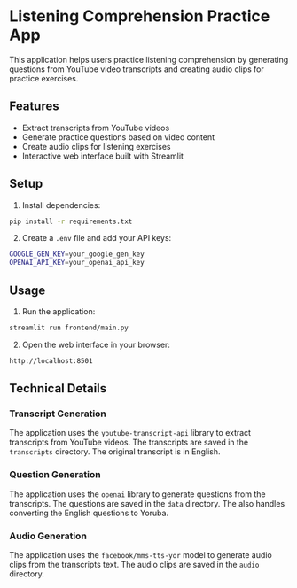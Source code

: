 # Listening Comprehension Practice App

This application helps users practice listening comprehension by generating questions from YouTube video transcripts and creating audio clips for practice exercises.

## Features

- Extract transcripts from YouTube videos
- Generate practice questions based on video content
- Create audio clips for listening exercises
- Interactive web interface built with Streamlit

## Setup
1. Install dependencies:

```bash
pip install -r requirements.txt
```

2. Create a `.env` file and add your API keys:

```bash
GOOGLE_GEN_KEY=your_google_gen_key
OPENAI_API_KEY=your_openai_api_key
```

## Usage

1. Run the application:

```bash
streamlit run frontend/main.py
```

2. Open the web interface in your browser:

```bash
http://localhost:8501
```

## Technical Details

### Transcript Generation

The application uses the `youtube-transcript-api` library to extract transcripts from YouTube videos. The transcripts are saved in the `transcripts` directory. The original transcript is in English.

### Question Generation

The application uses the `openai` library to generate questions from the transcripts. The questions are saved in the `data` directory. The also handles converting the English questions to Yoruba.

### Audio Generation

The application uses the `facebook/mms-tts-yor` model to generate audio clips from the transcripts text. The audio clips are saved in the `audio` directory.
